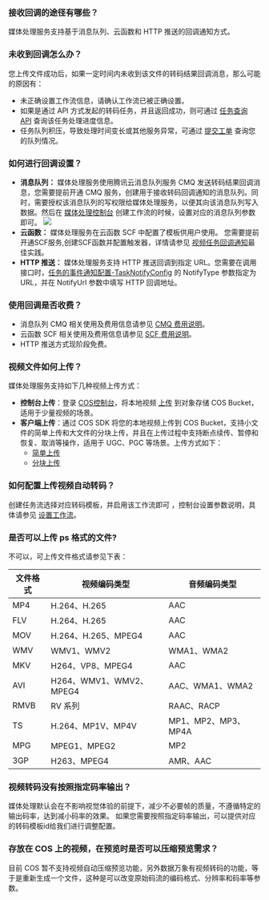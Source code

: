 [](id:q1)
### 接收回调的途径有哪些？
媒体处理服务支持基于消息队列、云函数和 HTTP 推送的回调通知方式。

[](id:q2)
### 未收到回调怎么办？
您上传文件成功后，如果一定时间内未收到该文件的转码结果回调消息，那么可能的原因有：
- 未正确设置工作流信息，请确认工作流已被正确设置。
- 如果是通过 API 方式发起的转码任务，并且返回成功，则可通过 [任务查询 API](https://cloud.tencent.com/document/product/862/37035) 查询该任务处理进度信息。
- 任务队列积压，导致处理时间变长或其他服务异常，可通过 [提交工单](https://console.cloud.tencent.com/workorder/category) 查询您的队列情况。

[](id:q3)
### 如何进行回调设置？
- **消息队列：**
媒体处理服务使用腾讯云消息队列服务 CMQ 发送转码结果回调消息，您需要提前开通 CMQ 服务，创建用于接收转码回调通知的消息队列。同时，需要授权该消息队列的写权限给媒体处理服务，以便其向该消息队列写入数据。然后在 [媒体处理控制台](https://console.cloud.tencent.com/mps) 创建工作流的时候，设置对应的消息队列参数即可。
![](https://main.qcloudimg.com/raw/287a7f5024e3556abadd8023fbd0822a.png)
- **云函数：**
媒体处理服务在云函数 SCF 中配置了模板供用户使用。 您需要提前开通SCF服务,创建SCF函数并配置触发器，详情请参见 [视频任务回调通知](https://cloud.tencent.com/document/product/862/50658)最佳实践。
- **HTTP 推送：**
媒体处理服务支持 HTTP 推送回调到指定 URL。您需要在调用接口时，[任务的事件通知配置-TaskNotifyConfig](https://cloud.tencent.com/document/product/862/37615#TaskNotifyConfig) 的 NotifyType 参数指定为 URL，并在 NotifyUrl 参数中填写 HTTP 回调地址。

[](id:q4)
### 使用回调是否收费？
- 消息队列 CMQ 相关使用及费用信息请参见 [CMQ 费用说明](https://cloud.tencent.com/document/product/406/13648)。
- 云函数 SCF 相关使用及费用信息请参见 [SCF 费用说明](https://cloud.tencent.com/document/product/583/17299)。
- HTTP 推送方式现阶段免费。

[](id:q5)
### 视频文件如何上传？
媒体处理服务支持如下几种视频上传方式：

- **控制台上传**：登录 [COS控制台](https://console.cloud.tencent.com/cos5)，将本地视频 [上传](https://cloud.tencent.com/document/product/436/13321) 到对象存储 COS Bucket，适用于少量视频的场景。
- **客户端上传**：通过 COS SDK 将您的本地视频上传到 COS Bucket，支持小文件的简单上传和大文件的分块上传，并且在上传过程中支持断点续传、暂停和恢复、取消等操作，适用于 UGC、PGC 等场景。上传方式如下：
  - [简单上传](https://cloud.tencent.com/document/product/436/14113)
  - [分块上传](https://cloud.tencent.com/document/product/436/14112)

[](id:q6)
### 如何配置上传视频自动转码？
创建任务流选择对应转码模板，并启用该工作流即可 ，控制台设置参数说明，具体请参见 [设置工作流](https://cloud.tencent.com/document/product/862/37038)。

[](id:q7)
### 是否可以上传 ps 格式的文件? 
不可以，可上传文件格式请参见下表：

| 文件格式 | 视频编码类型            | 音频编码类型        |
| -------- | ----------------------- | ------------------- |
| MP4      | H.264、H.265            | AAC                 |
| FLV      | H.264、H.265            | AAC                 |
| MOV      | H.264、H.265、MPEG4     | AAC                 |
| WMV      | WMV1、WMV2              | WMA1、WMA2          |
| MKV      | H264、VP8、MPEG4        | AAC                 |
| AVI      | H264、WMV1、WMV2、MPEG4 | AAC、WMA1、WMA2     |
| RMVB     | RV 系列                 | RAAC、RACP          |
| TS       | H.264、MP1V、MP4V       | MP1、MP2、MP3、MP4A |
| MPG      | MPEG1、MPEG2            | MP2                 |
| 3GP      | H263、MPEG4             | AMR、AAC            |

[](id:q8)
### 视频转码没有按照指定码率输出？
媒体处理默认会在不影响视觉体验的前提下，减少不必要帧的质量，不遵循特定的输出码率，达到减小码率的效果。
如果您需要按照指定码率输出，可以提供对应的转码模板id给我们进行调整配置。

[](id:q9)
### 存放在 COS 上的视频，在预览时是否可以压缩预览需求？
目前 COS 暂不支持视频自动压缩预览功能，另外数据万象有视频转码的功能，等于是重新生成一个文件，这种是可以改变原始码流的编码格式、分辨率和码率等参数。

